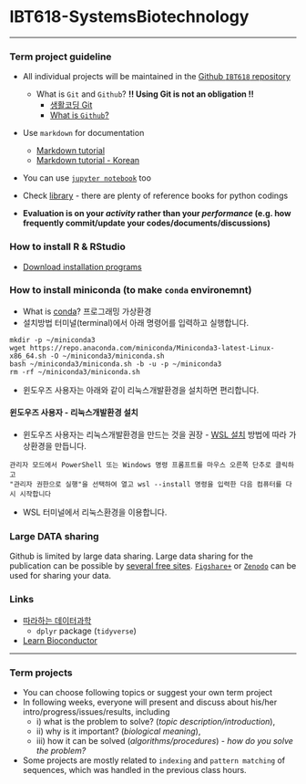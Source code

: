 # IBT618-SystemsBiotechnology
-----
### Term project guideline
* All individual projects will be maintained in the [Github `IBT618` repository](https://github.com/igchoi/IBT618-SystemsBiotechnology/2024-spring/)
  * What is `Git` and `Github`?
    __!! Using Git is not an obligation !!__
    * [생활코딩 Git](https://opentutorials.org/module/3733/22434)
    * [What is `Github`?](https://www.youtube.com/watch?v=w3jLJU7DT5E)

* Use `markdown` for documentation
  * [Markdown tutorial](https://guides.github.com/features/mastering-markdown/)
  * [Markdown tutorial - Korean](https://github.com/biospin/BigBio/blob/master/reference/%EB%A7%88%ED%81%AC%EB%8B%A4%EC%9A%B4.md)
* You can use [`jupyter notebook`](https://jupyter.org/) too
* Check [library](https://library.korea.ac.kr/) - there are plenty of reference books for python codings
* __Evaluation is on your *activity* rather than your *performance* (e.g. how frequently commit/update your codes/documents/discussions)__ 

### How to install R & RStudio
* [Download installation programs](https://posit.co/download/rstudio-desktop/)

### How to install miniconda (to make `conda` environemnt)
* What is [conda]()? 프로그래밍 가상환경
* 설치방법
터미널(terminal)에서 아래 명령어를 입력하고 실행합니다.
```
mkdir -p ~/miniconda3
wget https://repo.anaconda.com/miniconda/Miniconda3-latest-Linux-x86_64.sh -O ~/miniconda3/miniconda.sh
bash ~/miniconda3/miniconda.sh -b -u -p ~/miniconda3
rm -rf ~/miniconda3/miniconda.sh
```
* 윈도우즈 사용자는 아래와 같이 리눅스개발환경을 설치하면 편리합니다.
#### 윈도우즈 사용자 - 리눅스개발환경 설치
* 윈도우즈 사용자는 리눅스개발환경을 만드는 것을 권장 - [WSL 설치](https://learn.microsoft.com/ko-kr/windows/wsl/install) 방법에 따라 가상환경을 만듭니다.
```
관리자 모드에서 PowerShell 또는 Windows 명령 프롬프트를 마우스 오른쪽 단추로 클릭하고
"관리자 권한으로 실행"을 선택하여 열고 wsl --install 명령을 입력한 다음 컴퓨터를 다시 시작합니다
```
* WSL 터미널에서 리눅스환경을 이용합니다.

### Large DATA sharing
Github is limited by large data sharing. Large data sharing for the publication can be possible by [several free sites](https://communities.springernature.com/posts/help-my-data-are-too-large-to-share). [`Figshare+`](https://knowledge.figshare.com/plus) or [`Zenodo`](https://help.zenodo.org/) can be used for sharing your data.

### Links
* [따라하는 데이터과학](https://dataninja.me/ipds-kr/slides-ppt/)
  - `dplyr` package (`tidyverse`)
* [Learn Bioconductor](https://github.com/Bioconductor/LearnBioconductor)

---
### Term projects 
- You can choose following topics or suggest your own term project
- In following weeks, everyone will present and discuss about his/her intro/progress/issues/results, including 
  - i) what is the problem to solve? (_topic description/introduction_), 
  - ii) why is it important? (_biological meaning_), 
  - iii) how it can be solved (_algorithms/procedures_) - _how do you solve the problem?_ 
- Some projects are mostly related to `indexing` and `pattern matching` of sequences, which was handled in the previous class hours.

